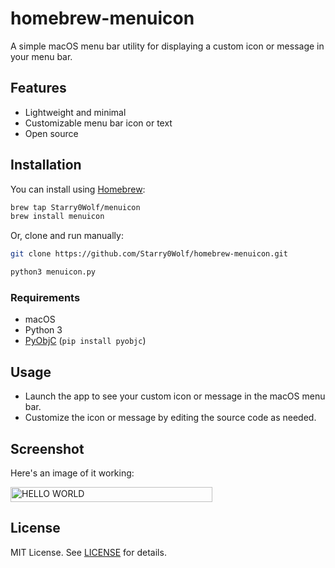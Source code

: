 # homebrew-menuicon

A simple macOS menu bar utility for displaying a custom icon or message in your menu bar.

## Features

- Lightweight and minimal
- Customizable menu bar icon or text
- Open source

## Installation

You can install using [Homebrew](https://brew.sh):

```sh
brew tap Starry0Wolf/menuicon
brew install menuicon
```

Or, clone and run manually:

```sh
git clone https://github.com/Starry0Wolf/homebrew-menuicon.git
```
```sh
python3 menuicon.py
```
### Requirements

- macOS
- Python 3
- [PyObjC](https://pyobjc.readthedocs.io/en/latest/) (`pip install pyobjc`)

## Usage

- Launch the app to see your custom icon or message in the macOS menu bar.
- Customize the icon or message by editing the source code as needed.

## Screenshot

Here's an image of it working:

<img width="323" height="24" alt="HELLO WORLD" src="https://github.com/user-attachments/assets/c090bdf7-8d9c-4427-a9c1-f948d63f9560" />

## License

MIT License. See [LICENSE](LICENSE) for details.
